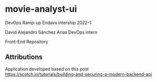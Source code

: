 # movie-analyst-ui

DevOps Ramp-up Endava intership 2022-1

David Alejandro Sánchez Arias
DevOps intern


Front-End Repository
## Attributions
Application developed based on this post https://scotch.io/tutorials/building-and-securing-a-modern-backend-api